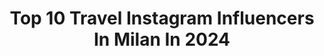 ---
title: Top 10 Travel Instagram Influencers In Milan In 2024
description: >-
  Find top travel Instagram influencers in Milan in 2024. Most popular hashtags: #travel #milano #love #summer.
platform: Instagram
hits: 538
text_top: See the top-rated Instagram influencers on inBeat.
text_bottom: Our database aggregates 538 Instagram influencers like this in Milan, Italy for you to contact.
profiles:
  - username: "iltitanico23"
    fullname: >-
      Andrea Franchini 🕉
    bio: >-
      • Menswear | Lifestyle | Travel • Milan 📍 • Content Creator 📸 • Temptation Island 2016 🌴 • andreadsq@icloud.com 📩
    location: "Italy"
    followers: 179651
    engagement: 1
    commentsToLikes: 0.005618
    id: ck5q94bn79bs10i111lbr7e5k
    verified: false
    hashtags: "#pantelleria, #travelblogger, #goldenhour, #menwithstreetstyle"
  - username: "veronicapagani__"
    fullname: >-
      Veronica Pagani 👑
    bio: >-
      Model 💎 and Winner as Miss of beauty contests 👑 I love traveling 🇮🇹✈️🌎
    location: "Italy"
    followers: 6540
    engagement: 704
    commentsToLikes: 0.350111
    id: ckap6nsb0gohm0i78ml6wpryq
    verified: false
    hashtags: "#sun, #happiness, #champagne, #perfectdinner"
  - username: "sicilianmanu"
    fullname: >-
      💠Manuel Cosenza💠
    bio: >-
      🌴Born in Sicily 🇮🇹Made in Italy 🌍Live in Milan 📌 1.80Cm ♊️Zodiac Gemini 💼 Visual for DSQUARED2 ✉️For collab* manuel-cosenza@hotmail.com
    location: "Italy"
    followers: 108832
    engagement: 117
    commentsToLikes: 0.156127
    id: ckap4wjnp978j0i78bc2tbc3b
    verified: false
    hashtags: "#love, #travel, #milano, #italy"
  - username: "bianca_tattoo"
    fullname: >-
      𝔅𝔦𝔞𝔫𝔠𝔞
    bio: >-
      📍ᴍɪʟᴀɴᴏ resident at @sir.edwardstudio BOOKING CLOSED 🚫 #ornamental #mandala #calligraphy
    location: "Italy"
    followers: 10508
    engagement: 539
    commentsToLikes: 0.019392
    id: ck6u3btglww9l0j715i3bwmpk
    verified: false
    hashtags: "#instatravel, #adventure, #siredwuardstudio, #likeforlike"
  - username: "charlotte_iavarone"
    fullname: >-
      Charlotte
    bio: >-
      📍Milan, Italy Fashion Styling & Creative Direction
    location: "Italy"
    followers: 4139
    engagement: 2206
    commentsToLikes: 0.028228
    id: ckf5p6gzb54wp0j23sj3i5afh
    verified: false
    hashtags: "#fashion, #falloutfit, #ootd, #fashionblogger"
  - username: "melissadonsi"
    fullname: >-
      𝓜𝓮𝓵𝓲𝓼𝓼𝓪 𝓓𝓸𝓷𝓼𝓲
    bio: >-
      𝕀𝕗 𝕪𝕠𝕦 𝕔𝕒𝕟 𝕥𝕙𝕚𝕟𝕜 𝕚𝕥, 𝕪𝕠𝕦 𝕔𝕒𝕟 𝕕𝕠 𝕚𝕥 . 👠 📍 ʙɪᴇʟʟᴀ | ɪᴛᴀʟʏ 📩 Info and collaboration in DM or Email Twitter: melissadonsi 🐦
    location: "Italy"
    followers: 9974
    engagement: 492
    commentsToLikes: 0.055593
    id: ckap4v7z290vp0i78zrvul130
    verified: false
    hashtags: "#outfitinspiration, #casualstyles, #stylewoman, #womanfashion"
  - username: "bertra_official"
    fullname: >-
      Riccardo Bertrando
    bio: >-
      Mezzo YouTuber, mezzo fotografo. Profilo di fotografia: @riccardobertrando Blessed is the mind too small for doubt. Seguitemi su Twitch: IlBertra
    location: "Italy"
    followers: 98677
    engagement: 938
    commentsToLikes: 0.009371
    id: ckaov4f6n30360i78mpypw4ke
    verified: false
    hashtags: "#fotografo, #tuttosullabanca, #bigbankingchat, #disagio"
  - username: "noel_formica"
    fullname: >-
      Noel
    bio: >-
      General contractor - Collaboro con architetti e aziende per realizzare i sogni dei clienti- Ecobonus 110📍Italy - 📧noel@whitevolution.com
    location: "Italy"
    followers: 29455
    engagement: 169
    commentsToLikes: 0.050206
    id: ckaoso8ljscdz0i78yo8wxj6m
    verified: false
    hashtags: "#fashion, #architecture, #style, #love"
  - username: "4ndre_look"
    fullname: >-
      ȺՌDའƐȺ 🇮🇹
    bio: >-
      In Italy. Non mi guardo più indietro. Un sorriso sincero è l’arma che preferisco. Il resto sono solo scatti miei 🥳
    location: "Italy"
    followers: 2116
    engagement: 2007
    commentsToLikes: 0.027739
    id: ckf5n7u9bx23s0j2358r0ki9z
    verified: false
    hashtags: "#relax, #panorama, #natura, #lake"
  - username: "alegiorgini"
    fullname: >-
      Ale Giorgini
    bio: >-
      Another beardy illustrator
    location: "Italy"
    followers: 48028
    engagement: 227
    commentsToLikes: 0.007958
    id: ck6tlnp1e6apq0j71avf1tz2n
    verified: false
    hashtags: "#artprint, #pop, #alegiorgini, #food"
---